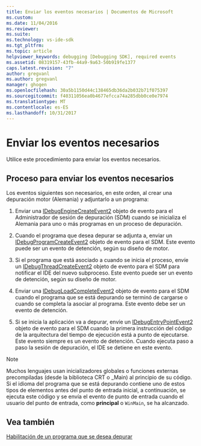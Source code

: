 ```yaml
---
title: Enviar los eventos necesarios | Documentos de Microsoft
ms.custom: 
ms.date: 11/04/2016
ms.reviewer: 
ms.suite: 
ms.technology: vs-ide-sdk
ms.tgt_pltfrm: 
ms.topic: article
helpviewer_keywords: debugging [Debugging SDK], required events
ms.assetid: 08319157-43fb-44a9-9a63-50b919fe1377
caps.latest.revision: "7"
author: gregvanl
ms.author: gregvanl
manager: ghogen
ms.openlocfilehash: 30a5b1150d44c138465db36da2b032b71f075397
ms.sourcegitcommit: f40311056ea0b4677efcca74a285dbb0ce0e7974
ms.translationtype: MT
ms.contentlocale: es-ES
ms.lasthandoff: 10/31/2017
---
```

# <a name="sending-the-required-events"></a>Enviar los eventos necesarios
Utilice este procedimiento para enviar los eventos necesarios.  
  
## <a name="process-for-sending-required-events"></a>Proceso para enviar los eventos necesarios  
 Los eventos siguientes son necesarios, en este orden, al crear una depuración motor (Alemania) y adjuntarlo a un programa:  
  
1.  Enviar una [IDebugEngineCreateEvent2](../../extensibility/debugger/reference/idebugenginecreateevent2.md) objeto de evento para el Administrador de sesión de depuración (SDM) cuando se inicializa el Alemania para uno o más programas en un proceso de depuración.  
  
2.  Cuando el programa que desea depurar se adjunta a, enviar un [IDebugProgramCreateEvent2](../../extensibility/debugger/reference/idebugprogramcreateevent2.md) objeto de evento para el SDM. Este evento puede ser un evento de detención, según su diseño de motor.  
  
3.  Si el programa que está asociado a cuando se inicia el proceso, envíe un [IDebugThreadCreateEvent2](../../extensibility/debugger/reference/idebugthreadcreateevent2.md) objeto de evento para el SDM para notificar el IDE del nuevo subproceso. Este evento puede ser un evento de detención, según su diseño de motor.  
  
4.  Enviar una [IDebugLoadCompleteEvent2](../../extensibility/debugger/reference/idebugloadcompleteevent2.md) objeto de evento para el SDM cuando el programa que se está depurando se terminó de cargarse o cuando se completa la asociar al programa. Este evento debe ser un evento de detención.  
  
5.  Si se inicia la aplicación va a depurar, envíe un [IDebugEntryPointEvent2](../../extensibility/debugger/reference/idebugentrypointevent2.md) objeto de evento para el SDM cuando la primera instrucción del código de la arquitectura del tiempo de ejecución está a punto de ejecutarse. Este evento siempre es un evento de detención. Cuando ejecuta paso a paso la sesión de depuración, el IDE se detiene en este evento.  
  
> [!NOTE]
>  Muchos lenguajes usan inicializadores globales o funciones externas precompiladas (desde la biblioteca CRT o _Main) al principio de su código. Si el idioma del programa que se está depurando contiene uno de estos tipos de elementos antes del punto de entrada inicial, a continuación, se ejecuta este código y se envía el evento de punto de entrada cuando el usuario del punto de entrada, como **principal** o `WinMain`, se ha alcanzado.  
  
## <a name="see-also"></a>Vea también  
 [Habilitación de un programa que se desea depurar](../../extensibility/debugger/enabling-a-program-to-be-debugged.md)